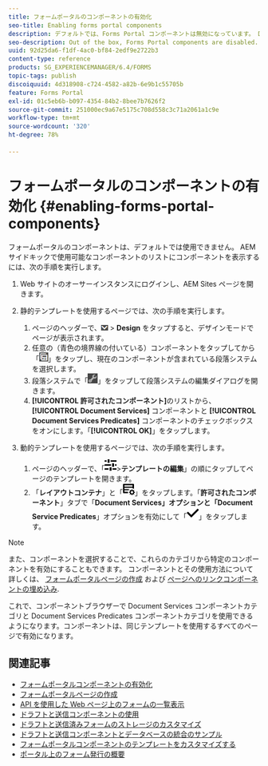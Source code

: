 ```yaml
---
title: フォームポータルのコンポーネントの有効化
seo-title: Enabling forms portal components
description: デフォルトでは、Forms Portal コンポーネントは無効になっています。 Document Services グループと Document Services Predicates グループを有効にして、Forms Portal コンポーネントを有効にします。
seo-description: Out of the box, Forms Portal components are disabled. Enable Document Services and Document Services Predicates groups to enable Forms Portal components.
uuid: 92d25da6-f1df-4ac0-bf84-2edf9e2722b3
content-type: reference
products: SG_EXPERIENCEMANAGER/6.4/FORMS
topic-tags: publish
discoiquuid: 4d318908-c724-4582-a82b-6e9b1c55705b
feature: Forms Portal
exl-id: 01c5eb6b-b097-4354-84b2-8bee7b7626f2
source-git-commit: 251000ec9a67e5175c708d558c3c71a2061a1c9e
workflow-type: tm+mt
source-wordcount: '320'
ht-degree: 78%

---
```


# フォームポータルのコンポーネントの有効化 {#enabling-forms-portal-components}

フォームポータルのコンポーネントは、デフォルトでは使用できません。 AEM サイドキックで使用可能なコンポーネントのリストにコンポーネントを表示するには、次の手順を実行します。

1. Web サイトのオーサーインスタンスにログインし、AEM Sites ページを開きます。

1. 静的テンプレートを使用するページでは、次の手順を実行します。

   1. ページのヘッダーで、![canvas-drop-down](assets/canvas-drop-down.png) > **Design** をタップすると、デザインモードでページが表示されます。
   1. 任意の（青色の境界線の付いている）コンポーネントをタップしてから「![フィールドレベル](assets/field-level.png)」をタップし、現在のコンポーネントが含まれている段落システムを選択します。
   1. 段落システムで「![settings_icon](assets/settings_icon.png)」をタップして段落システムの編集ダイアログを開きます。
   1. **[!UICONTROL 許可されたコンポーネント]**&#x200B;のリストから、**[!UICONTROL Document Services]** コンポーネントと **[!UICONTROL Document Services Predicates]** コンポーネントのチェックボックスをオンにします。「**[!UICONTROL OK]**」をタップします。

1. 動的テンプレートを使用するページでは、次の手順を実行します。

   1. ページのヘッダーで、「![プロパティ](assets/properties.png)>**テンプレートの編集**」の順にタップしてページのテンプレートを開きます。
   1. 「**レイアウトコンテナ**」と「![FeedManagement](assets/FeedManagement.png)」をタップします。「**許可されたコンポーネント**」タブで「**Document Services」オプションと「Document Service Predicates**」オプションを有効にして「![aem_6_3_forms_save](assets/aem_6_3_forms_save.png)」をタップします。

>[!NOTE]
>
>また、コンポーネントを選択することで、これらのカテゴリから特定のコンポーネントを有効にすることもできます。 コンポーネントとその使用方法について詳しくは、 [フォームポータルページの作成](/help/forms/using/creating-form-portal-page.md) および [ページへのリンクコンポーネントの埋め込み](/help/forms/using/embedding-link-component-page.md).

これで、コンポーネントブラウザーで Document Services コンポーネントカテゴリと Document Services Predicates コンポーネントカテゴリを使用できるようになります。コンポーネントは、同じテンプレートを使用するすべてのページで有効になります。

## 関連記事

* [フォームポータルコンポーネントの有効化](/help/forms/using/enabling-forms-portal-components.md)
* [フォームポータルページの作成 ](/help/forms/using/creating-form-portal-page.md)
* [API を使用した Web ページ上のフォームの一覧表示](/help/forms/using/listing-forms-webpage-using-apis.md)
* [ドラフトと送信コンポーネントの使用](/help/forms/using/draft-submission-component.md)
* [ドラフトと送信済みフォームのストレージのカスタマイズ](/help/forms/using/draft-submission-component.md)
* [ドラフトと送信コンポーネントとデータベースの統合のサンプル](/help/forms/using/integrate-draft-submission-database.md)
* [フォームポータルコンポーネントのテンプレートをカスタマイズする](/help/forms/using/customizing-templates-forms-portal-components.md)
* [ポータル上のフォーム発行の概要](/help/forms/using/introduction-publishing-forms.md)
